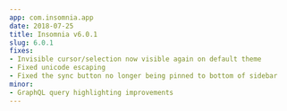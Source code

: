 ```yaml
---
app: com.insomnia.app
date: 2018-07-25
title: Insomnia v6.0.1
slug: 6.0.1
fixes:
- Invisible cursor/selection now visible again on default theme
- Fixed unicode escaping
- Fixed the sync button no longer being pinned to bottom of sidebar
minor:
- GraphQL query highlighting improvements
---
```

